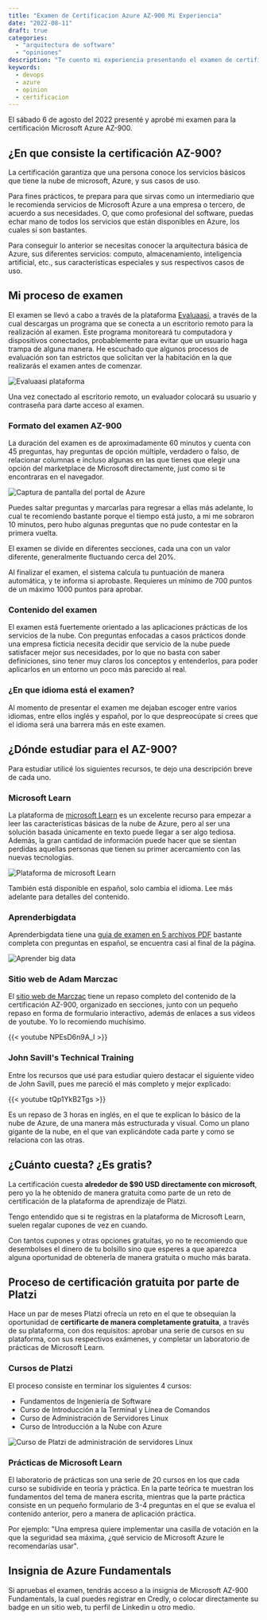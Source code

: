 ```yaml
---
title: "Examen de Certificacion Azure AZ-900 Mi Experiencia"
date: "2022-08-11"
draft: true
categories: 
  - "arquitectura de software"
  - "opiniones"
description: "Te cuento mi experiencia presentando el examen de certificación Microsoft Azure AZ-900 Fundamentals"
keywords:
  - devops
  - azure
  - opinion
  - certificacion
---
```


El sábado 6 de agosto del 2022 presenté  y aprobé mi examen para la
certificación Microsoft Azure AZ-900.

## ¿En que consiste la certificación AZ-900?

La certificación garantiza que una persona conoce los servicios básicos que
tiene la nube de microsoft, Azure, y sus casos de uso. 

Para fines prácticos, te prepara para que sirvas como un intermediario que le
recomienda servicios de Microsoft Azure a una empresa o tercero, de acuerdo a
sus necesidades. O, que como profesional del software, puedas echar mano de
todos los servicios que están disponibles en Azure, los cuales sí son bastantes.

Para conseguir lo anterior se necesitas conocer la arquitectura básica de Azure,
sus diferentes servicios: computo, almacenamiento, inteligencia artificial,
etc., sus características especiales y sus respectivos casos de uso.

## Mi proceso de examen

El examen se llevó a cabo a través de la plataforma
[Evaluaasi](https://www.evaluaasi.com/), a través de la cual descargas un
programa que se conecta a un escritorio remoto para la realización al examen.
Este programa monitoreará tu computadora y dispositivos conectados,
probablemente para evitar que un usuario haga trampa de alguna manera. He
escuchado que algunos procesos de evaluación son tan estrictos que solicitan ver
la habitación en la que realizarás el examen antes de comenzar.

![Evaluaasi plataforma](images/evaluaasi-plataforma.jpg "Pantalla de inicio de
la plataforma de evaluassi")

Una vez conectado al escritorio remoto, un evaluador colocará su usuario y
contraseña para darte acceso al examen.

### Formato del examen AZ-900

La duración del examen es de aproximadamente 60 minutos y cuenta con 45
preguntas, hay preguntas de opción múltiple, verdadero o falso, de relacionar
columnas e incluso algunas en las que tienes que elegir una opción del
marketplace de Microsoft directamente, just como si te encontraras en el
navegador.

![Captura de pantalla del portal de Azure](images/portal-azure.png "Portal de
azure")

Puedes saltar preguntas y marcarlas para regresar a ellas más adelante, lo cual
te recomiendo bastante porque el tiempo está justo, a mi me sobraron 10 minutos,
pero hubo algunas preguntas que no pude contestar en la primera vuelta.

El examen se divide en diferentes secciones, cada una con un valor diferente,
generalmente fluctuando cerca del 20%.

Al finalizar el examen, el sistema calcula tu puntuación de manera automática, y
te informa si aprobaste. Requieres un mínimo de 700 puntos de un máximo 1000
puntos para aprobar.

### Contenido del examen

El examen está fuertemente orientado a las aplicaciones prácticas de los
servicios de la nube. Con preguntas enfocadas a casos prácticos donde una
empresa ficticia necesita decidir que servicio de la nube puede satisfacer mejor
sus necesidades, por lo que no basta con saber definiciones, sino tener muy
claros los conceptos y entenderlos, para poder aplicarlos en un entorno un poco
más parecido al real.

### ¿En que idioma está el examen?

Al momento de presentar el examen me dejaban escoger entre varios idiomas, entre
ellos inglés y español, por lo que despreocúpate si crees que el idioma será una
barrera más en este examen.

## ¿Dónde estudiar para el AZ-900?

Para estudiar utilicé los siguientes recursos, te dejo una descripción breve de
cada uno.

### Microsoft Learn

La plataforma de [microsoft Learn](https://docs.microsoft.com/en-us/learn/) es
un excelente recurso para empezar a leer las características básicas de la nube
de Azure, pero al ser una solución basada únicamente en texto puede llegar a ser
algo tediosa. Además, la gran cantidad de información puede hacer que se sientan
perdidas aquellas personas que tienen su primer acercamiento con las nuevas
tecnologías.

![Plataforma de microsoft Learn](images/plataforma-microsoft-learn.jpg
"Plataforma de microsoft learning")

También está disponible en español, solo cambia el idioma. Lee más adelante para
detalles del contenido.

### Aprenderbigdata

Aprenderbigdata tiene una [guia de examen en 5 archivos
PDF](https://aprenderbigdata.com/az-900-azure-fundamentals/) bastante completa
con preguntas en español, se encuentra casi al final de la página.

![Aprender big data](images/aprender-big-data.jpg)

### Sitio web de Adam Marczac

El [sitio web de Marczac](https://marczak.io/az-900/) tiene un repaso completo
del contenido de la certificación AZ-900, organizado en secciones, junto con un
pequeño repaso en forma de formulario interactivo, además de enlaces a sus
videos de youtube. Yo lo recomiendo muchísimo.

{{< youtube NPEsD6n9A_I >}}

### John Savill's Technical Training

Entre los recursos que usé para estudiar quiero destacar el siguiente video de
John Savill, pues me pareció el más completo y mejor explicado:

{{< youtube tQp1YkB2Tgs >}}

Es un repaso de 3 horas en inglés, en el que te explican lo básico de la nube de
Azure, de una manera más estructurada y visual. Como un plano gigante de la
nube, en el que van explicándote cada parte y como se relaciona con las otras.

## ¿Cuánto cuesta? ¿Es gratis?

La certificación cuesta **alrededor de $90 USD directamente con microsoft**,
pero yo la he obtenido de manera gratuita como parte de un reto de certificación
de la plataforma de aprendizaje de Platzi.

Tengo entendido que si te registras en la plataforma de Microsoft Learn, suelen
regalar cupones de vez en cuando.

Con tantos cupones y otras opciones gratuitas, yo no te recomiendo que
desembolses el dinero de tu bolsillo sino que esperes a que aparezca alguna
oportunidad de obtenerla de manera gratuita o mucho más barata.

## Proceso de certificación gratuita por parte de Platzi

Hace un par de meses Platzi ofrecía un reto en el que te obsequian la
oportunidad de **certificarte de manera completamente gratuita**, a través de su
plataforma, con dos requisitos: aprobar una serie de cursos en su plataforma,
con sus respectivos exámenes, y completar un laboratorio de prácticas de
Microsoft Learn.

### Cursos de Platzi

El proceso consiste en terminar los siguientes 4 cursos:

* Fundamentos de Ingeniería de Software
* Curso de Introducción a la Terminal y Línea de Comandos
* Curso de Administración de Servidores Linux
* Curso de Introducción a la Nube con Azure

![Curso de Platzi de administración de servidores
Linux](images/administracion-servidores-linux.jpg "Curso de administración de
servidores Linux")

### Prácticas de Microsoft Learn

El laboratorio de prácticas son una serie de 20 cursos en los que cada curso se
subidivide en teoría y práctica. En la parte teórica te muestran los fundamentos
del tema de manera escrita, mientras que la parte práctica consiste en un
pequeño formulario de 3-4 preguntas en el que se evalua el contenido anterior,
pero a manera de aplicación práctica. 

Por ejemplo: "Una empresa quiere implementar una casilla de votación en la que
la seguridad sea máxima, ¿qué servicio de Microsoft Azure le recomendarías
usar".

## Insignia de Azure Fundamentals

Si apruebas el examen, tendrás acceso a la insignia de Microsoft AZ-900
Fundamentals, la cual puedes registrar en Credly, o colocar directamente su
badge en un sitio web, tu perfil de Linkedin u otro medio. 
